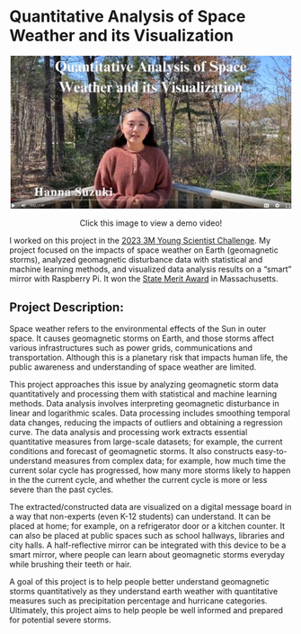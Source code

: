 # Quantitative Analysis of Space Weather and its Visualization

<p align="center">
  <a href="https://drive.google.com/file/d/12JZDe1e7Wq1g3EZ_A8PtzRt4vMEqkEB3/view"><img src="images/demo-preview.jpg" width="500"></a>
  
  <p align="center">
  Click this image to view a <a ref="https://drive.google.com/file/d/12JZDe1e7Wq1g3EZ_A8PtzRt4vMEqkEB3/view">demo video</a>!
  </p>
</p>

I worked on this project in the [2023 3M Young Scientist Challenge](https://youngscientistlab.com/). My project focused on the impacts of space weather on Earth (geomagnetic storms), analyzed geomagnetic disturbance data with statistical and machine learning methods, and visualized data analysis results on a “smart” mirror with Raspberry Pi. It won the [State Merit Award](https://youngscientistlab.com/annual-challenge/finalists-mentors-judges/state-merit-winners?years=2023) in Massachusetts. 


## Project Description:

Space weather refers to the environmental effects of the Sun in outer space. It causes geomagnetic storms on Earth, and those storms affect various infrastructures such as power grids, communications and transportation. Although this is a planetary risk that impacts human life, the public awareness and understanding of space weather are limited.

This project approaches this issue by analyzing geomagnetic storm data quantitatively and processing them with statistical and machine learning methods. Data analysis involves interpreting geomagnetic disturbance in linear and logarithmic scales. Data processing includes smoothing temporal data changes, reducing the impacts of outliers and obtaining a regression curve. The data analysis and processing work extracts essential quantitative measures from large-scale datasets; for example, the current conditions and forecast of geomagnetic storms. It also constructs easy-to-understand measures from complex data; for example, how much time the current solar cycle has progressed, how many more storms likely to happen in the the current cycle, and whether the current cycle is more or less severe than the past cycles.
 
The extracted/constructed data are visualized on a digital message board in a way that non-experts (even K-12 students) can understand. It can be placed at home; for example, on a refrigerator door or a kitchen counter. It can also be placed at public spaces such as school hallways, libraries and city halls. A half-reflective mirror can be integrated with this device to be a smart mirror, where people can learn about geomagnetic storms everyday while brushing their teeth or hair.

A goal of this project is to help people better understand geomagnetic storms quantitatively as they understand earth weather with quantitative measures such as precipitation percentage and hurricane categories. Ultimately, this project aims to help people be well informed and prepared for potential severe storms. 






